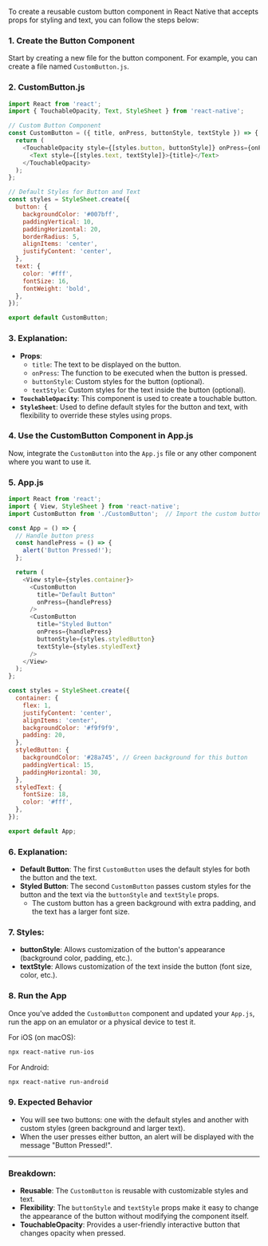 To create a reusable custom button component in React Native that accepts props for styling and text, you can follow the steps below:

### 1. Create the Button Component

Start by creating a new file for the button component. For example, you can create a file named `CustomButton.js`.

### 2. CustomButton.js

```javascript
import React from 'react';
import { TouchableOpacity, Text, StyleSheet } from 'react-native';

// Custom Button Component
const CustomButton = ({ title, onPress, buttonStyle, textStyle }) => {
  return (
    <TouchableOpacity style={[styles.button, buttonStyle]} onPress={onPress}>
      <Text style={[styles.text, textStyle]}>{title}</Text>
    </TouchableOpacity>
  );
};

// Default Styles for Button and Text
const styles = StyleSheet.create({
  button: {
    backgroundColor: '#007bff',
    paddingVertical: 10,
    paddingHorizontal: 20,
    borderRadius: 5,
    alignItems: 'center',
    justifyContent: 'center',
  },
  text: {
    color: '#fff',
    fontSize: 16,
    fontWeight: 'bold',
  },
});

export default CustomButton;
```

### 3. Explanation:
- **Props**:
  - `title`: The text to be displayed on the button.
  - `onPress`: The function to be executed when the button is pressed.
  - `buttonStyle`: Custom styles for the button (optional).
  - `textStyle`: Custom styles for the text inside the button (optional).
- **`TouchableOpacity`**: This component is used to create a touchable button.
- **`StyleSheet`**: Used to define default styles for the button and text, with flexibility to override these styles using props.

### 4. Use the CustomButton Component in App.js

Now, integrate the `CustomButton` into the `App.js` file or any other component where you want to use it.

### 5. App.js

```javascript
import React from 'react';
import { View, StyleSheet } from 'react-native';
import CustomButton from './CustomButton';  // Import the custom button component

const App = () => {
  // Handle button press
  const handlePress = () => {
    alert('Button Pressed!');
  };

  return (
    <View style={styles.container}>
      <CustomButton
        title="Default Button"
        onPress={handlePress}
      />
      <CustomButton
        title="Styled Button"
        onPress={handlePress}
        buttonStyle={styles.styledButton}
        textStyle={styles.styledText}
      />
    </View>
  );
};

const styles = StyleSheet.create({
  container: {
    flex: 1,
    justifyContent: 'center',
    alignItems: 'center',
    backgroundColor: '#f9f9f9',
    padding: 20,
  },
  styledButton: {
    backgroundColor: '#28a745', // Green background for this button
    paddingVertical: 15,
    paddingHorizontal: 30,
  },
  styledText: {
    fontSize: 18,
    color: '#fff',
  },
});

export default App;
```

### 6. Explanation:
- **Default Button**: The first `CustomButton` uses the default styles for both the button and the text.
- **Styled Button**: The second `CustomButton` passes custom styles for the button and the text via the `buttonStyle` and `textStyle` props.
  - The custom button has a green background with extra padding, and the text has a larger font size.

### 7. Styles:
- **buttonStyle**: Allows customization of the button's appearance (background color, padding, etc.).
- **textStyle**: Allows customization of the text inside the button (font size, color, etc.).

### 8. Run the App
Once you've added the `CustomButton` component and updated your `App.js`, run the app on an emulator or a physical device to test it.

For iOS (on macOS):
```bash
npx react-native run-ios
```

For Android:
```bash
npx react-native run-android
```

### 9. Expected Behavior
- You will see two buttons: one with the default styles and another with custom styles (green background and larger text).
- When the user presses either button, an alert will be displayed with the message "Button Pressed!".

---

### Breakdown:
- **Reusable**: The `CustomButton` is reusable with customizable styles and text.
- **Flexibility**: The `buttonStyle` and `textStyle` props make it easy to change the appearance of the button without modifying the component itself.
- **TouchableOpacity**: Provides a user-friendly interactive button that changes opacity when pressed.

